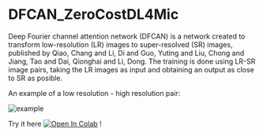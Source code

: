 # DFCAN_ZeroCostDL4Mic

Deep Fourier channel attention network (DFCAN) is a network created to transform low-resolution (LR) images to super-resolved (SR) images, published by Qiao, Chang and Li, Di and Guo, Yuting and Liu, Chong and Jiang, Tao and Dai, Qionghai and Li, Dong. The training is done using LR-SR image pairs, taking the LR images as input and obtaining an output as close to SR as posible.

An example of a low resolution - high resolution pair: 


![example](https://user-images.githubusercontent.com/38654493/122421755-e50ae680-cf8c-11eb-818d-08c83e98cb8f.png)


Try it here
[![Open In Colab](https://colab.research.google.com/assets/colab-badge.svg)](https://colab.research.google.com/drive/1hTBmj-F2fr50sA7XilvCsZsJ6g1W__Qx?usp=sharing) !

